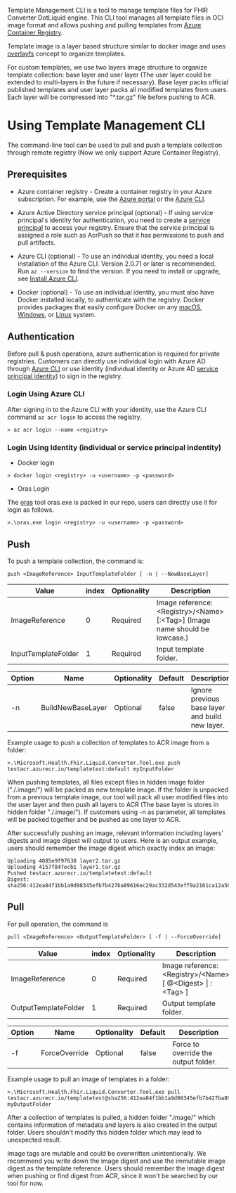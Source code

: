 Template Management CLI is a tool to manage template files for FHIR Converter DotLiquid engine. This CLI tool manages all template files in OCI image format and allows pushing and pulling templates from [Azure Container Registry](https://azure.microsoft.com/en-us/services/container-registry/).

Template image is a layer based structure similar to docker image and uses [overlayfs](https://www.kernel.org/doc/html/latest/filesystems/overlayfs.html?highlight=overlayfs) concept to organize templates.

For custom templates, we use two layers image structure to organize template collection: base layer and user layer (The user layer could be extended to multi-layers in the future if necessary). Base layer packs official published templates and user layer packs all modified templates from users. Each layer will be compressed into "*.tar.gz" file before pushing to ACR.
# Using Template Management CLI

The command-line tool can be used to pull and push a template collection through remote registry (Now we only support Azure Container Registry). 

## Prerequisites
* Azure container registry - Create a container registry in your Azure subscription. For example, use the [Azure portal](https://docs.microsoft.com/en-us/azure/container-registry/container-registry-get-started-portal) or the [Azure CLI](https://docs.microsoft.com/en-us/azure/container-registry/container-registry-get-started-azure-cli).

* Azure Active Directory service principal (optional) - If using service principal's identity for authentication, you need to create a [service principal](https://docs.microsoft.com/en-us/azure/container-registry/container-registry-auth-service-principal) to access your registry. Ensure that the service principal is assigned a role such as AcrPush so that it has permissions to push and pull artifacts.

* Azure CLI (optional) - To use an individual identity, you need a local installation of the Azure CLI. Version 2.0.71 or later is recommended. Run `az --version` to find the version. If you need to install or upgrade, see [Install Azure CLI](https://docs.microsoft.com/en-us/cli/azure/install-azure-cli).

* Docker (optional) - To use an individual identity, you must also have Docker installed locally, to authenticate with the registry. Docker provides packages that easily configure Docker on any [macOS](https://docs.docker.com/docker-for-mac/), [Windows](https://docs.docker.com/docker-for-windows/), or [Linux](https://docs.docker.com/engine/install/) system.
## Authentication

Before pull & push operations, azure authentication is required for private registries. Customers can directly use individual login with Azure AD through [Azure CLI](https://docs.microsoft.com/en-us/cli/azure/authenticate-azure-cli) or use identity (individual identity or Azure AD [service principal identity](https://docs.microsoft.com/en-us/azure/container-registry/container-registry-auth-service-principal)) to sign in the registry. 

### Login Using Azure CLI

After signing in to the Azure CLI with your identity, use the Azure CLI command `az acr login` to access the registry.
```
> az acr login --name <registry>
```

### Login Using Identity (individual or service principal indentity)

* Docker login

```
> docker login <registry> -u <username> -p <password>
```
* Oras Login

The [oras](https://github.com/deislabs/oras) tool oras.exe is packed in our repo, users can directly use it for login as follows.

```
>.\oras.exe login <registry> -u <username> -p <password>
```

## Push
To push a template collection, the command is: 

```
push <ImageReference> InputTemplateFolder [ -n | --NewBaseLayer]
```
| Value | index |Optionality |  Description |
| ----- | ----- | ----- |----- |
| ImageReference |0| Required |  Image reference: \<Registry>\/\<Name> \[:\<Tag>]  (Image name should be lowcase.)|
|InputTemplateFolder | 1 |Required |Input template folder. |

| Option | Name | Optionality | Default | Description |
| ----- | ----- | ----- |----- |----- |
| -n | BuildNewBaseLayer | Optional | false | Ignore previous base layer and build new layer. |

Example usage to push a collection of templates to ACR image from a folder:

```
>.\Microsoft.Health.Fhir.Liquid.Converter.Tool.exe push testacr.azurecr.io/templatetest:default myInputFolder
```
When pushing templates, all files except files in hidden image folder ("./.image/") will be packed as new template image. If the folder is unpacked from a previous template image, our tool will pack all user modified files into the user layer and then push all layers to ACR (The base layer is stores in hidden folder "./.image/"). If customers using -n as parameter, all templates will be packed together and be pushed as one layer to ACR.

After successfully pushing an image, relevant information including layers' digests and image digest will output to users. Here is an output example, users should remember the image digest which exactly index an image:

```
Uploading 4085e9f97630 layer2.tar.gz
Uploading 4157f847ecb1 layer1.tar.gz
Pushed testacr.azurecr.io/templatetest:default
Digest: sha256:412ea84f1bb1a9d98345efb7b427ba89616ec29ac332d543eff9a2161ca12a58
```

## Pull 
For pull operation, the command is 

```
pull <ImageReference> <OutputTemplateFolder> [ -f | --ForceOverride]
```

| Value | index |Optionality |  Description |
| ----- | ----- | ----- |----- |
| ImageReference |0| Required |  Image reference: \<Registry>\/\<Name>\[ @\<Digest> \| :\<Tag> \] |
|OutputTemplateFolder | 1 |Required | Output template folder. |

| Option | Name | Optionality | Default | Description |
| ----- | ----- | ----- |----- |----- |
| -f | ForceOverride | Optional | false | Force to override the output folder. |

Example usage to pull an image of templates in a folder:

```
>.\Microsoft.Health.Fhir.Liquid.Converter.Tool.exe pull testacr.azurecr.io/templatetest@sha256:412ea84f1bb1a9d98345efb7b427ba89616ec29ac332d543eff9a2161ca12a58 myOutputFolder
```

After a collection of templates is pulled, a hidden folder ".image/" which contains information of metadata and layers is also created in the output folder. Users shouldn't modify this hidden folder which may lead to unexpected result.

Image tags are mutable and could be overwritten unintentionally. We recommend you write down the image digest and use the immutable image digest as the template reference. Users should remember the image digest when pushing or find digest from ACR, since it won't be searched by our tool for now.   

